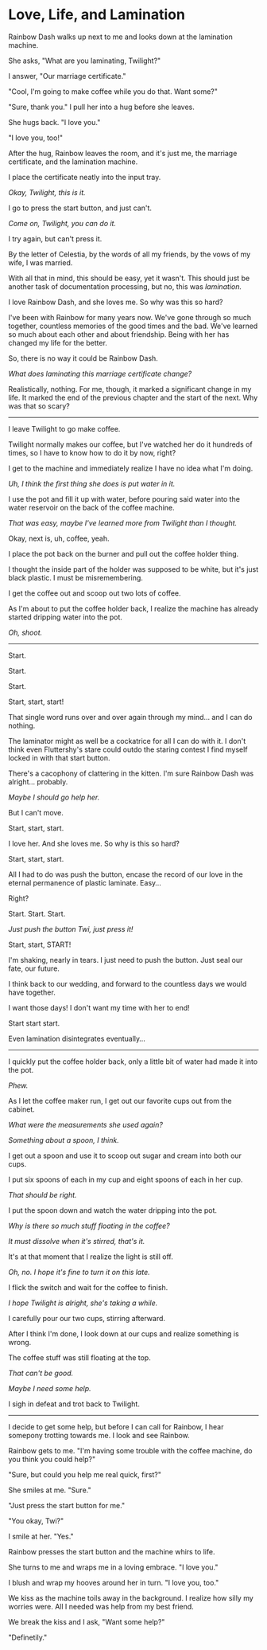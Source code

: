 # Love, Life, and Lamination

Rainbow Dash walks up next to me and looks down at the lamination machine.

She asks, "What are you laminating, Twilight?"

I answer, "Our marriage certificate."

"Cool, I'm going to make coffee while you do that. Want some?"

"Sure, thank you." I pull her into a hug before she leaves.

She hugs back. "I love you."

"I love you, too!"

After the hug, Rainbow leaves the room, and it's just me, the marriage certificate, and the lamination machine.

I place the certificate neatly into the input tray.

*Okay, Twilight, this is it.*

I go to press the start button, and just can't.

*Come on, Twilight, you can do it.*

I try again, but can't press it.

By the letter of Celestia, by the words of all my friends, by the vows of my wife, I was married.

With all that in mind, this should be easy, yet it wasn't. This should just be another task of documentation processing, but no, this was *lamination.*

I love Rainbow Dash, and she loves me. So why was this so hard?

I've been with Rainbow for many years now. We've gone through so much together, countless memories of the good times and the bad. We've learned so much about each other and about friendship. Being with her has changed my life for the better.

So, there is no way it could be Rainbow Dash.

*What does laminating this marriage certificate change?*

Realistically, nothing. For me, though, it marked a significant change in my life. It marked the end of the previous chapter and the start of the next. Why was that so scary?

***

I leave Twilight to go make coffee.

Twilight normally makes our coffee, but I've watched her do it hundreds of times, so I have to know how to do it by now, right?

I get to the machine and immediately realize I have no idea what I'm doing.

*Uh, I think the first thing she does is put water in it.*

I use the pot and fill it up with water, before pouring said water into the water reservoir on the back of the coffee machine.

*That was easy, maybe I've learned more from Twilight than I thought.*

Okay, next is, uh, coffee, yeah.

I place the pot back on the burner and pull out the coffee holder thing.

I thought the inside part of the holder was supposed to be white, but it's just black plastic. I must be misremembering.

I get the coffee out and scoop out two lots of coffee.

As I'm about to put the coffee holder back, I realize the machine has already started dripping water into the pot.

*Oh, shoot.*

***

Start.

Start.

Start.

Start, start, start!

That single word runs over and over again through my mind… and I can do nothing.

The laminator might as well be a cockatrice for all I can do with it. I don't think even Fluttershy's stare could outdo the staring contest I find myself locked in with that start button.

There's a cacophony of clattering in the kitten. I'm sure Rainbow Dash was alright… probably. 

*Maybe I should go help her.*

But I can't move.

Start, start, start. 

I love her. And she loves me. So why is this so hard?

Start, start, start.

All I had to do was push the button, encase the record of our love in the eternal permanence of plastic laminate. Easy…
 
Right?

Start. Start. Start.

*Just push the button Twi, just press it!*

Start, start, START!

I'm shaking, nearly in tears. I just need to push the button. Just seal our fate, our future.

I think back to our wedding, and forward to the countless days we would have together.

I want those days! I don't want my time with her to end!

Start start start.

Even lamination disintegrates eventually…

***

I quickly put the coffee holder back, only a little bit of water had made it into the pot.

*Phew.*

As I let the coffee maker run, I get out our favorite cups out from the cabinet.

*What were the measurements she used again?*

*Something about a spoon, I think.*

I get out a spoon and use it to scoop out sugar and cream into both our cups.

I put six spoons of each in my cup and eight spoons of each in her cup.

*That should be right.*

I put the spoon down and watch the water dripping into the pot.

*Why is there so much stuff floating in the coffee?*

*It must dissolve when it's stirred, that's it.*

It's at that moment that I realize the light is still off.

*Oh, no. I hope it's fine to turn it on this late.*

I flick the switch and wait for the coffee to finish.

*I hope Twilight is alright, she's taking a while.*

I carefully pour our two cups, stirring afterward.

After I think I'm done, I look down at our cups and realize something is wrong.

The coffee stuff was still floating at the top.

*That can't be good.*

*Maybe I need some help.*

I sigh in defeat and trot back to Twilight.

***

I decide to get some help, but before I can call for Rainbow, I hear somepony trotting towards me. I look and see Rainbow.

Rainbow gets to me. "I'm having some trouble with the coffee machine, do you think you could help?"

"Sure, but could you help me real quick, first?"

She smiles at me. "Sure."

"Just press the start button for me."

"You okay, Twi?"

I smile at her. "Yes."

Rainbow presses the start button and the machine whirs to life.

She turns to me and wraps me in a loving embrace. "I love you."

I blush and wrap my hooves around her in turn. "I love you, too."

We kiss as the machine toils away in the background. I realize how silly my worries were. All I needed was help from my best friend.

We break the kiss and I ask, "Want some help?"

"Definetily."
